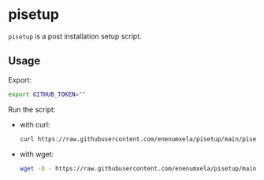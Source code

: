# pisetup

`pisetup` is a post installation setup script.

## Usage

Export:

```bash
export GITHUB_TOKEN=""
```

Run the script:

* with curl:

	```bash
	curl https://raw.githubusercontent.com/enenumxela/pisetup/main/pisetup | bash
	```

* with wget:

	```bash
	wget -O - https://raw.githubusercontent.com/enenumxela/pisetup/main/pisetup | bash
	```
